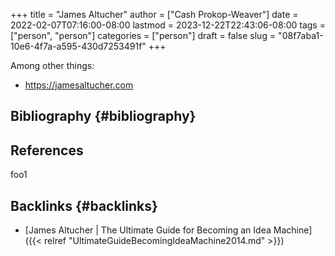 +++
title = "James Altucher"
author = ["Cash Prokop-Weaver"]
date = 2022-02-07T07:16:00-08:00
lastmod = 2023-12-22T22:43:06-08:00
tags = ["person", "person"]
categories = ["person"]
draft = false
slug = "08f7aba1-10e6-4f7a-a595-430d7253491f"
+++

Among other things:

-   <https://jamesaltucher.com>


## Bibliography {#bibliography}

## References

<style>.csl-entry{text-indent: -1.5em; margin-left: 1.5em;}</style><div class="csl-bib-body">
</div>

foo1


## Backlinks {#backlinks}

-   [James Altucher | The Ultimate Guide for Becoming an Idea Machine]({{< relref "UltimateGuideBecomingIdeaMachine2014.md" >}})
